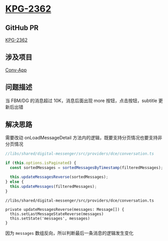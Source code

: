 # [KPG-2362](https://talkdesk.atlassian.net/browse/KPG-2362)

## GitHub PR

[KPG-2362](https://github.com/Talkdesk/conversation-app/pull/4047)

## 涉及项目

[Conv-App](https://github.com/Talkdesk/conversation-app)

## 问题描述

当 FBM/DG 的消息超过 10K，消息后面出现 more 按钮，点击按钮，subtitle 更新后出错

## 解决思路

需要改动 onLoadMessageDetail 方法内的逻辑，既要支持分页情况也要支持非分页情况

```jsx
//libs/shared/digital-messenger/src/providers/dce/conversation.ts

if (this.options.isPaginated) {
  const sortedMessages = sortedMessagesByTimestamp(filteredMessages);

  this.updateMessagesReverse(sortedMessages);
} else {
  this.updateMessages(filteredMessages);
}
```

```tsx
//libs/shared/digital-messenger/src/providers/dce/conversation.ts

private updateMessagesReverse(messages: Message[]) {
  this.setLastMessageStateReverse(messages)
  this.setState('messages', messages)
}
```

因为 `messages` 数组反向，所以判断最后一条消息的逻辑发生变化
